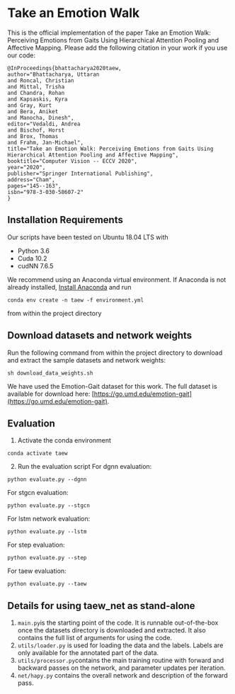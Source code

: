 # Take an Emotion Walk

This is the official implementation of the paper Take an Emotion Walk: Perceiving Emotions from Gaits Using Hierarchical Attention Pooling and Affective Mapping. Please add the following citation in your work if you use our code:

```
@InProceedings{bhattacharya2020taew,
author="Bhattacharya, Uttaran
and Roncal, Christian
and Mittal, Trisha
and Chandra, Rohan
and Kapsaskis, Kyra
and Gray, Kurt
and Bera, Aniket
and Manocha, Dinesh",
editor="Vedaldi, Andrea
and Bischof, Horst
and Brox, Thomas
and Frahm, Jan-Michael",
title="Take an Emotion Walk: Perceiving Emotions from Gaits Using Hierarchical Attention Pooling and Affective Mapping",
booktitle="Computer Vision -- ECCV 2020",
year="2020",
publisher="Springer International Publishing",
address="Cham",
pages="145--163",
isbn="978-3-030-58607-2"
}
```

## Installation Requirements

Our scripts have been tested on Ubuntu 18.04 LTS with
- Python 3.6
- Cuda 10.2
- cudNN 7.6.5

We recommend using an Anaconda virtual environment. If Anaconda is not already installed, [Install Anaconda](https://www.anaconda.com/distribution/#download-section) and run
``` 
conda env create -n taew -f environment.yml
```
from within the project directory

## Download datasets and network weights

Run the following command from within the project directory to download and extract the sample datasets and network weights:
``` 
sh download_data_weights.sh
```

We have used the Emotion-Gait dataset for this work. The full dataset is available for download here: [https://go.umd.edu/emotion-gait](https://go.umd.edu/emotion-gait).

## Evaluation

1. Activate the conda environment
```
conda activate taew
```
2. Run the evaluation script
For dgnn evaluation:
```
python evaluate.py --dgnn 
```
For stgcn evaluation:
```
python evaluate.py --stgcn
```
For lstm network evaluation:
```
python evaluate.py --lstm
```
For step evaluation:
```
python evaluate.py --step
```
For taew evaluation:
```
python evaluate.py --taew
```

## Details for using taew_net as stand-alone
1. ```main.py```is the starting point of the code. It is runnable out-of-the-box once the datasets directory is downloaded and extracted. It also contains the full list of arguments for using the code.
2. ```utils/loader.py``` is used for loading the data and the labels. Labels are only available for the annotated part of the data.
3. ```utils/processor.py```contains the main training routine with forward and backward passes on the network, and parameter updates per iteration.
4. ```net/hapy.py``` contains the overall network and description of the forward pass.
